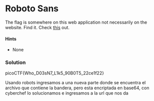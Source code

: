 # Roboto Sans
The flag is somewhere on this web application not necessarily on the website. Find it. Check [this](http://saturn.picoctf.net:51108/) out.

#### Hints
- None

### Solution
picoCTF{Who_D03sN7_L1k5_90B0T5_22ce1f22}

Usando robots ingresamos a una nueva parte donde se encuentra el archivo que contiene la bandera, pero esta encriptada en base64, con cyberchef lo solucionamos e ingresamos a la url que nos da